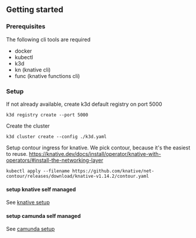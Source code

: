 ## Getting started
### Prerequisites
The following cli tools are required
- docker
- kubectl
- k3d
- kn (knative cli)
- func (knative functions cli)

### Setup
If not already available, create k3d default registry on port 5000
```shell
k3d registry create --port 5000
```

Create the cluster
```shell
k3d cluster create --config ./k3d.yaml
```

Setup contour ingress for knative. We pick contour, because it's the easiest to reuse.
https://knative.dev/docs/install/operator/knative-with-operators/#install-the-networking-layer
```shell
kubectl apply --filename https://github.com/knative/net-contour/releases/download/knative-v1.14.2/contour.yaml
```

#### setup knative self managed
See [knative setup](./knative/setup.md)

#### setup camunda self managed
See [camunda setup](./camunda-8/setup.md)